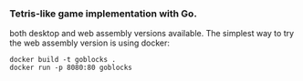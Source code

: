 ### Tetris-like game implementation with Go.
both desktop and web assembly versions available.
The simplest way to try the web assembly version is using docker:
```
docker build -t goblocks .
docker run -p 8080:80 goblocks
```
